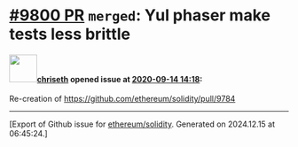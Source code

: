 # [\#9800 PR](https://github.com/ethereum/solidity/pull/9800) `merged`: Yul phaser make tests less brittle

#### <img src="https://avatars.githubusercontent.com/u/9073706?v=4" width="50">[chriseth](https://github.com/chriseth) opened issue at [2020-09-14 14:18](https://github.com/ethereum/solidity/pull/9800):

Re-creation of https://github.com/ethereum/solidity/pull/9784




-------------------------------------------------------------------------------



[Export of Github issue for [ethereum/solidity](https://github.com/ethereum/solidity). Generated on 2024.12.15 at 06:45:24.]
